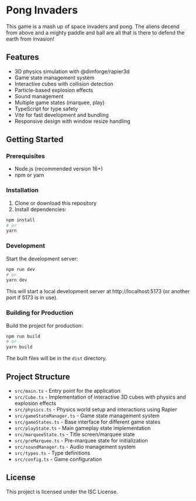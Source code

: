 # Pong Invaders

This game is a mash up of space invaders and pong. The aliens decend from above and a mighty paddle and ball are all that is there to defend the earth from invasion!

## Features

- 3D physics simulation with @dimforge/rapier3d
- Game state management system
- Interactive cubes with collision detection
- Particle-based explosion effects
- Sound management
- Multiple game states (marquee, play)
- TypeScript for type safety
- Vite for fast development and bundling
- Responsive design with window resize handling

## Getting Started

### Prerequisites

- Node.js (recommended version 16+)
- npm or yarn

### Installation

1. Clone or download this repository
2. Install dependencies:

```bash
npm install
# or
yarn
```

### Development

Start the development server:

```bash
npm run dev
# or
yarn dev
```

This will start a local development server at http://localhost:5173 (or another port if 5173 is in use).

### Building for Production

Build the project for production:

```bash
npm run build
# or
yarn build
```

The built files will be in the `dist` directory.

## Project Structure

- `src/main.ts` - Entry point for the application
- `src/Cube.ts` - Implementation of interactive 3D cubes with physics and explosion effects
- `src/physics.ts` - Physics world setup and interactions using Rapier
- `src/gameStateManager.ts` - Game state management system
- `src/gameStates.ts` - Base interface for different game states
- `src/playState.ts` - Main gameplay state implementation
- `src/marqueeState.ts` - Title screen/marquee state
- `src/preMarquee.ts` - Pre-marquee state for initialization
- `src/soundManager.ts` - Audio management system
- `src/types.ts` - Type definitions
- `src/config.ts` - Game configuration

## License

This project is licensed under the ISC License.
